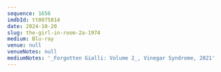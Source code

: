 ```yaml
---
sequence: 1656
imdbId: tt0075814
date: 2024-10-20
slug: the-girl-in-room-2a-1974
medium: Blu-ray
venue: null
venueNotes: null
mediumNotes: '_Forgotten Gialli: Volume 2_, Vinegar Syndrome, 2021'
---
```


